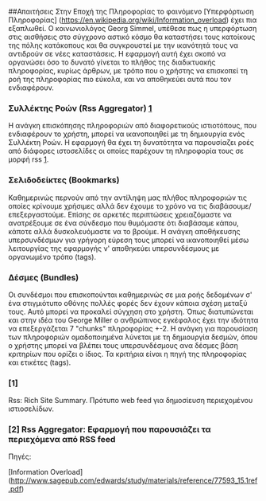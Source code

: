 ##Απαιτήσεις
 Στην Εποχή της Πληροφορίας το φαινόμενο [Υπερφόρτωση Πληροφορίας] (https://en.wikipedia.org/wiki/Information_overload) έχει πια εξαπλωθεί. Ο κοινωνιολόγος Georg Simmel, υπέθεσε πως η υπερφόρτωση στις αισθήσεις στο σύγχρονο αστικό κόσμο θα καταστήσει τους κατοίκους της πόλης κατάκοπους και θα συγκρουστεί με την ικανότητά τους να αντιδρούν σε νέες καταστάσεις.
 Η εφαρμογή αυτή έχει σκοπό να οργανώσει όσο το δυνατό γίνεται το πλήθος της διαδικτυακής πληροφορίας, κυρίως άρθρων, με τρόπο που ο χρήστης να επισκοπεί τη ροή της πληροφορίας πιο εύκολα, και να αποθηκεύει αυτά που τον ενδιαφέρουν.
 
### Συλλέκτης Ροών (Rss Aggregator) [1]()
Η ανάγκη επισκόπησης πληροφοριών από διαφορετικούς ιστιοτόπους, που ενδιαφέρουν το χρήστη, μπορεί να ικανοποιηθεί με τη δημιουργία ενός Συλλέκτη Ροών. Η εφαρμογή  θα έχει τη δυνατότητα να παρουσίαζει ροές από διάφορες ιστοσελίδες οι οποίες παρέχουν τη πληροφορία τους σε μορφή rss [1](#user-content-Δέσμες-bundles).

### Σελιδοδείκτες (Bookmarks)
Καθημερινώς περνούν από την αντίληψη μας πλήθος πληροφοριών τις οποίες κρίνουμε χρήσιμες αλλά δεν έχουμε το χρόνο να τις διαβάσουμε/επεξεργαστούμε. Επίσης σε αρκετές περιπτώσεις χρειαζόμαστε να ανατρέξουμε σε ένα σύνδεσμο που θυμόμαστε ότι διαβάσαμε κάπου, κάποτε αλλά δυσκολευόμαστε να το βρούμε. Η ανάγκη αποθήκευσης υπερσυνδέσμων για γρήγορη εύρεση τους μπορεί να ικανοποιηθεί μέσω λειτουργίας της εφαρμογής ν' αποθηκεύει υπερσυνδέσμους με οργανωμένο τρόπο (tags).

### Δέσμες (Bundles)
   Οι συνδέσμοι που επισκοπούνται καθημερινώς σε μια ροής δεδομένων σ' ένα στιγμιότυπο οθόνης πολλές φορές δεν έχουν κάποια σχέση μεταξύ τους. Αυτό μπορεί να προκαλεί σύγχηση στο χρήστη. Όπως διατυπώνεται και στην ιδέα του George Miller ο ανθρώπινος εγκέφαλος έχει την ιδιότητα να επεξεργάζεται 7 "chunks" πληροφορίας +-2. Η ανάγκη για παρουσίαση των πληροφοριών ομαδοποιημένα λύνεται με τη δημιουργία δεσμών, όπου ο χρήστης μπορεί να βλέπει τους υπερσυνδέσμους ανα δέσμες βάση κριτηρίων που  ορίζει ο ίδιος. Τα κριτήρια είναι η πηγή της πληροφορίας και ετικέτες (tags).

### [1]
 Rss:  Rich Site Summary. Πρότυπο web feed για δημοσίευση περιεχομένου ιστιοσελίδων. 
### [2] Rss Aggregator: Εφαρμογή που παρουσιάζει τα περιεχόμενα από RSS feed
Πηγές:

[Information Overload] (http://www.sagepub.com/edwards/study/materials/reference/77593_15.1ref.pdf)
